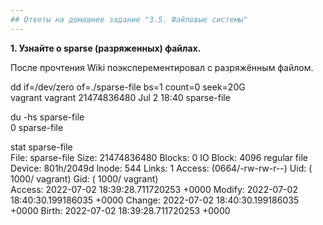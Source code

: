 ```yaml
---
## Ответы на домашнее задание "3.5. Файловые системы" 
---
```

                    
<strong>1. Узнайте о sparse (разряженных) файлах.</strong>     

После прочтения Wiki поэксперементировал с  разряжённым файлом. 

dd if=/dev/zero of=./sparse-file bs=1 count=0 seek=20G      
vagrant vagrant 21474836480 Jul  2 18:40 sparse-file    

du -hs sparse-file  
0       sparse-file     
    
stat sparse-file    
  File: sparse-file 
  Size: 21474836480     Blocks: 0          IO Block: 4096   regular file    
Device: 801h/2049d      Inode: 544         Links: 1 
Access: (0664/-rw-rw-r--)  Uid: ( 1000/ vagrant)   Gid: ( 1000/ vagrant)    
Access: 2022-07-02 18:39:28.711720253 +0000 
Modify: 2022-07-02 18:40:30.199186035 +0000 
Change: 2022-07-02 18:40:30.199186035 +0000 
Birth: 2022-07-02 18:39:28.711720253 +0000 

